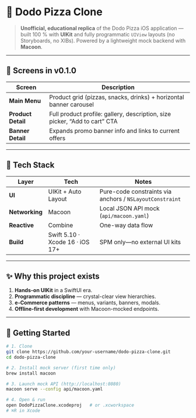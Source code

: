 # 🍕 Dodo Pizza Clone

> **Unofficial, educational replica** of the Dodo Pizza iOS application — built 100 % with **UIKit** and fully programmatic `UIView` layouts (no Storyboards, no XIBs). Powered by a lightweight mock backend with **Macoon**.

---

## 📸 Screens in v0.1.0

| Screen | Description |
|--------|-------------|
| **Main Menu** | Product grid (pizzas, snacks, drinks) + horizontal banner carousel |
| **Product Detail** | Full product profile: gallery, description, size picker, “Add to cart” CTA |
| **Banner Detail** | Expands promo banner info and links to current offers |

---

## 🔧 Tech Stack

| Layer | Tech | Notes |
|-------|------|-------|
| **UI** | UIKit + Auto Layout | Pure-code constraints via anchors / `NSLayoutConstraint` |
| **Networking** | Macoon | Local JSON API mock (`api/macoon.yaml`) |
| **Reactive** | Combine | One-way data flow |
| **Build** | Swift 5.10 · Xcode 16 · iOS 17+ | SPM only—no external UI kits |

---

## ✨ Why this project exists

1. **Hands-on UIKit** in a SwiftUI era.  
2. **Programmatic discipline** — crystal-clear view hierarchies.  
3. **e-Commerce patterns** — menus, variants, banners, modals.  
4. **Offline-first development** with Macoon-mocked endpoints.

---

## 🚀 Getting Started

```bash
# 1. Clone
git clone https://github.com/your-username/dodo-pizza-clone.git
cd dodo-pizza-clone

# 2. Install mock server (first time only)
brew install macoon

# 3. Launch mock API (http://localhost:8080)
macoon serve --config api/macoon.yaml

# 4. Open & run
open DodoPizzaClone.xcodeproj   # or .xcworkspace
# ⌘R in Xcode
